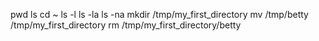 pwd
ls
cd ~
ls -l
ls -la
ls -na
mkdir /tmp/my_first_directory
mv /tmp/betty /tmp/my_first_directory
rm /tmp/my_first_directory/betty
